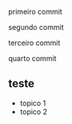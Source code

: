 primeiro commit

segundo commit

terceiro commit

quarto commit

## teste 
-   topico 1
-   topico 2    

